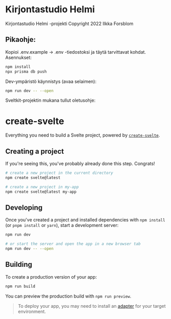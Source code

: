 # Kirjontastudio Helmi

Kirjontastudio Helmi -projekti Copyright 2022 Ilkka Forsblom

## Pikaohje:

Kopioi .env.example -> .env -tiedostoksi ja täytä tarvittavat kohdat.
Asennukset:

```bash
npm install
npx prisma db push
```

Dev-ympäristö käynnistys (avaa selaimen):

```bash
npm run dev -- --open
```

Sveltkit-projektin mukana tullut oletusohje:

# create-svelte

Everything you need to build a Svelte project, powered by [`create-svelte`](https://github.com/sveltejs/kit/tree/master/packages/create-svelte).

## Creating a project

If you're seeing this, you've probably already done this step. Congrats!

```bash
# create a new project in the current directory
npm create svelte@latest

# create a new project in my-app
npm create svelte@latest my-app
```

## Developing

Once you've created a project and installed dependencies with `npm install` (or `pnpm install` or `yarn`), start a development server:

```bash
npm run dev

# or start the server and open the app in a new browser tab
npm run dev -- --open
```

## Building

To create a production version of your app:

```bash
npm run build
```

You can preview the production build with `npm run preview`.

> To deploy your app, you may need to install an [adapter](https://kit.svelte.dev/docs/adapters) for your target environment.
